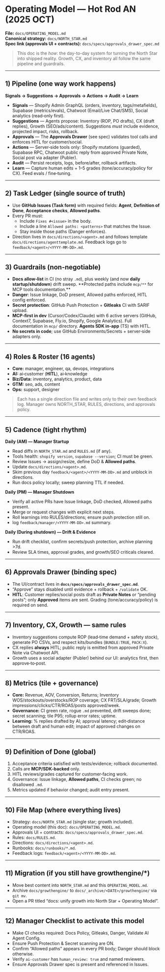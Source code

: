 # Operating Model — Hot Rod AN (2025 OCT)

**File:** `docs/OPERATING_MODEL.md`  
**Canonical strategy:** `docs/NORTH_STAR.md`  
**Spec link (approvals UI + contracts):** `docs/specs/approvals_drawer_spec.md`

> This doc is the _how_: the day-to-day system for turning the North Star into shipped reality. Growth, CX, and inventory all follow the same pipeline and guardrails.

---

## 1) Pipeline (one way work happens)

**Signals → Suggestions → Approvals → Actions → Audit → Learn**

- **Signals** — Shopify Admin GraphQL (orders, inventory, tags/metafields), Supabase (metrics/evals), Chatwoot (Email/Live Chat/SMS), Social analytics (read‑only first).
- **Suggestions** — Agents propose: Inventory (ROP, PO drafts), CX (draft replies), Growth (SEO/ads/content). Suggestions _must_ include evidence, projected impact, risks, rollback.
- **Approvals** — The **Approvals Drawer** (see spec) validates tool calls and enforces HITL for customer/social.
- **Actions** — Server‑side tools only: Shopify mutations (guarded), Supabase RPC, Chatwoot public reply from approved Private Note, Social post via adapter (Publer).
- **Audit** — Persist receipts, logs, before/after, rollback artifacts.
- **Learn** — Capture human edits + 1–5 grades (tone/accuracy/policy for CX). Feed evals / fine‑tuning.

---

## 2) Task Ledger (single source of truth)

- Use **GitHub Issues (Task form)** with required fields: **Agent**, **Definition of Done**, **Acceptance checks**, **Allowed paths**.
- Every PR must:
  - Include `Fixes #<issue>` in the body.
  - Include a line `Allowed paths: <patterns>` that matches the Issue.
  - Stay inside those paths (Danger enforces).
- Direction lives in `docs/directions/<agent>.md` and follows template `docs/directions/agenttemplate.md`. Feedback logs go to `feedback/<agent>/<YYYY-MM-DD>.md`.

---

## 3) Guardrails (non-negotiable)

- **Docs allow‑list** in CI (no stray `.md`), plus weekly (and now **daily startup/shutdown**) drift sweep. **Protected paths include `mcp/**` for MCP tools documentation.\*\*
- **Danger**: Issue linkage, DoD present, Allowed paths enforced, HITL config enforced.
- **Secret protection**: GitHub Push Protection + **Gitleaks** CI with SARIF upload.
- **MCP‑first in dev** (Cursor/Codex/Claude) with 6 active servers (GitHub, Context7, Supabase, Fly.io, Shopify, Google Analytics). Full documentation in `mcp/` directory. **Agents SDK in‑app** (TS) with HITL.
- **No secrets in code**; use GitHub Environments/Secrets + server‑side adapters only.

---

## 4) Roles & Roster (16 agents)

- **Core:** manager, engineer, qa, devops, integrations
- **AI:** ai‑customer (**HITL**), ai‑knowledge
- **Biz/Data:** inventory, analytics, product, data
- **GTM:** seo, ads, content
- **Ops:** support, designer

> Each has a single direction file and writes only to their own feedback log. Manager owns NORTH_STAR, RULES, directions, and approvals policy.

---

## 5) Cadence (tight rhythm)

**Daily (AM) — Manager Startup**

- Read diffs in `NORTH_STAR.md` and `RULES.md` (if any).
- Tools health: `shopify version`, `supabase --version`; CI must be green.
- Review Issues → assign/resize, define DoD & **Allowed paths**.
- Update `docs/directions/<agent>.md`.
- Skim previous day `feedback/<agent>/<YYYY-MM-DD>.md` and unblock in directions.
- Run docs policy locally; sweep planning TTL if needed.

**Daily (PM) — Manager Shutdown**

- Verify all active PRs have Issue linkage, DoD checked, Allowed paths present.
- Merge or request changes with explicit next steps.
- Roll learnings into RULES/directions; ensure push protection still on.
- log `feedback/manager/<YYYY-MM-DD>.md` summary.

**Daily (During shutdown) — Drift & Evidence**

- Run drift checklist, confirm secrets/push protection, archive planning >7d.
- Review SLA times, approval grades, and growth/SEO criticals cleared.

---

## 6) Approvals Drawer (binding spec)

- The UI/contract lives in **`docs/specs/approvals_drawer_spec.md`**.
- “Approve” stays disabled until evidence + rollback + `/validate` OK.
- **HITL**: Customer replies/social posts draft as **Private Notes** or “pending posts”; only **Approved** items are sent. Grading (tone/accuracy/policy) is required on send.

---

## 7) Inventory, CX, Growth — same rules

- Inventory suggestions compute ROP (lead‑time demand + safety stock), generate PO CSVs, and respect kits/bundles (`BUNDLE:TRUE`, `PACK:X`).
- CX replies **always** HITL; public reply is emitted from approved Private Note via Chatwoot API.
- Growth uses a social adapter (Publer) behind our UI: analytics first, then approve‑to‑post.

---

## 8) Metrics (tile + governance)

- **Core:** Revenue, AOV, Conversion, Returns; Inventory WOS/stockouts/overstocks/ROP coverage; CX FRT/SLA/grade; Growth impressions/clicks/CTR/ROAS/posts approved/week.
- **Governance:** CI green rate, rogue `.md` prevented, drift sweeps done; secret scanning; tile P95; rollup error rates; uptime.
- **Learning:** % replies drafted by AI; approval latency; edit‑distance between draft and human edit; impact of approved changes on CTR/ROAS.

---

## 9) Definition of Done (global)

1. Acceptance criteria satisfied with tests/evidence; rollback documented.
2. Calls are **MCP/SDK‑backed** only.
3. HITL reviews/grades captured for customer‑facing work.
4. Governance: Issue linkage, **Allowed paths**, CI checks green; no disallowed `.md`.
5. Metrics updated if behavior changed; audit entry present.

---

## 10) File Map (where everything lives)

- Strategy: `docs/NORTH_STAR.md` (single star; growth included).
- Operating model (this doc): `docs/OPERATING_MODEL.md`.
- Approvals UI + contracts: `docs/specs/approvals_drawer_spec.md`.
- Rules: `docs/RULES.md`.
- Directions: `docs/directions/<agent>.md`.
- Runbooks: `docs/runbooks/*.md`.
- Feedback logs: `feedback/<agent>/<YYYY-MM-DD>.md`.

---

## 11) Migration (if you still have growthengine/\*)

- Move best content into `NORTH_STAR.md` and this `OPERATING_MODEL.md`.
- Archive `docs/growthengine/` to `docs/_archive/<DATE>/growthengine/` via `git mv`.
- Open a PR titled “docs: unify growth into North Star + Operating Model”.

---

## 12) Manager Checklist to activate this model

- Make CI checks required: Docs Policy, Gitleaks, Danger, Validate AI Agent Config.
- Ensure Push Protection & Secret scanning are ON.
- Confirm “Allowed paths” appears in every PR body; Danger should block otherwise.
- Verify `ai-customer` has `human_review: true` and named reviewers.
- Ensure Approvals Drawer spec is present and referenced in Issues.
